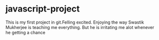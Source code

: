 # javascript-project

This is my first project in git.Felling excited.
Enjoying the way Swastik Mukherjee is teaching me everything.
But he is irritating me alot whenever he getting a chance

